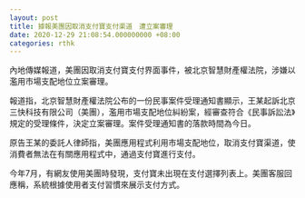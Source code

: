 ```yaml
---
layout: post
title: 據報美團因取消支付寶支付渠道　遭立案審理
date: 2020-12-29 21:08:54.000000000 +08:00
categories: rthk
---
```


內地傳媒報道，美團因取消支付寶支付界面事件，被北京智慧財產權法院，涉嫌以濫用市場支配地位立案審理。

報道指，北京智慧財產權法院公布的一份民事案件受理通知書顯示，王某起訴北京三快科技有限公司（美團），濫用市場支配地位糾紛案，經審查符合《民事訴訟法》規定的受理條件，決定立案審理。案件受理通知書的落款時間為今日。

原告王某的委託人律師指，美團應用程式利用市場支配地位，取消支付寶渠道，使消費者無法在有關應用程式中，通過支付寶進行支付。

今年7月，有網友使用美團時發現，支付寶未出現在支付選擇列表上。美團客服回應稱，系統根據使用者支付習慣來展示支付方式。
